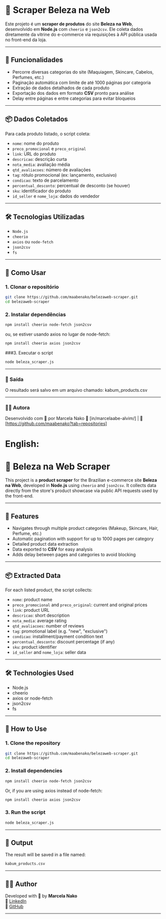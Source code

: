 # 💄 Scraper Beleza na Web

Este projeto é um **scraper de produtos** do site **Beleza na Web**, desenvolvido em **Node.js** com `cheerio` e `json2csv`. Ele coleta dados diretamente da vitrine do e-commerce via requisições à API pública usada no front-end da loja.

---

## 🚀 Funcionalidades

- Percorre diversas categorias do site (Maquiagem, Skincare, Cabelos, Perfumes, etc.)
- Paginação automática com limite de até 1000 páginas por categoria
- Extração de dados detalhados de cada produto
- Exportação dos dados em formato **CSV** pronto para análise
- Delay entre páginas e entre categorias para evitar bloqueios

---

## 📦 Dados Coletados

Para cada produto listado, o script coleta:

- `nome`: nome do produto  
- `preco_promocional` e `preco_original`  
- `link`: URL do produto  
- `descricao`: descrição curta  
- `nota_media`: avaliação média  
- `qtd_avaliacoes`: número de avaliações  
- `tag`: rótulo promocional (ex: lançamento, exclusivo)  
- `condicao`: texto de parcelamento  
- `percentual_desconto`: percentual de desconto (se houver)  
- `sku`: identificador do produto  
- `id_seller` e `nome_loja`: dados do vendedor  

---

## 🛠️ Tecnologias Utilizadas

- `Node.js`
- `cheerio`
- `axios` ou `node-fetch`
- `json2csv`
- `fs`

---

## 🧪 Como Usar

### 1. Clonar o repositório
```bash
git clone https://github.com/maabenako/belezaweb-scraper.git
cd belezaweb-scraper
```
### 2. Instalar dependências
```bash
npm install cheerio node-fetch json2csv
```
ou, se estiver usando axios no lugar de node-fetch:
```bash
npm install cheerio axios json2csv
```
###3. Executar o script
```bash
node beleza_scraper.js
```
---

### 📁 Saída
O resultado será salvo em um arquivo chamado:
kabum_products.csv

---

### 👩‍💻 Autora
Desenvolvido com 💙 por Marcela Nako
🔗 [in/marcelaabe-alvim/] | 💼 [https://github.com/maabenako?tab=repositories]

# English:

# 💄 Beleza na Web Scraper

This project is a **product scraper** for the Brazilian e-commerce site **Beleza na Web**, developed in **Node.js** using `cheerio` and `json2csv`. It collects data directly from the store's product showcase via public API requests used by the front-end.

---

## 🚀 Features

- Navigates through multiple product categories (Makeup, Skincare, Hair, Perfume, etc.)
- Automatic pagination with support for up to 1000 pages per category
- Detailed product data extraction
- Data exported to **CSV** for easy analysis
- Adds delay between pages and categories to avoid blocking

---

## 📦 Extracted Data

For each listed product, the script collects:

- `nome`: product name  
- `preco_promocional` and `preco_original`: current and original prices  
- `link`: product URL  
- `descricao`: short description  
- `nota_media`: average rating  
- `qtd_avaliacoes`: number of reviews  
- `tag`: promotional label (e.g. "new", "exclusive")  
- `condicao`: installment/payment condition text  
- `percentual_desconto`: discount percentage (if any)  
- `sku`: product identifier  
- `id_seller` and `nome_loja`: seller data  

---

## 🛠️ Technologies Used

- Node.js  
- cheerio  
- axios or node-fetch  
- json2csv  
- fs

---

## 🧪 How to Use

### 1. Clone the repository  
```bash
git clone https://github.com/maabenako/belezaweb-scraper.git  
cd belezaweb-scraper  
```
### 2. Install dependencies  
```bash 
npm install cheerio node-fetch json2csv  
```
Or, if you are using axios instead of node-fetch:  
```bash
npm install cheerio axios json2csv  
```
### 3. Run the script  
```bash
node beleza_scraper.js  
```
---

## 📁 Output

The result will be saved in a file named:  
```bash
kabum_products.csv  
```
---

## 👩‍💻 Author

Developed with 💙 by **Marcela Nako**  
🔗 [LinkedIn](https://www.linkedin.com/in/marcelaabe-alvim/)  
💼 [GitHub](https://github.com/maabenako?tab=repositories)

---


